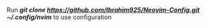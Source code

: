Run <b><i>git clone https://github.com/Ibrahim925/Neovim-Config.git ~/.config/nvim</i></b> to use configuration
